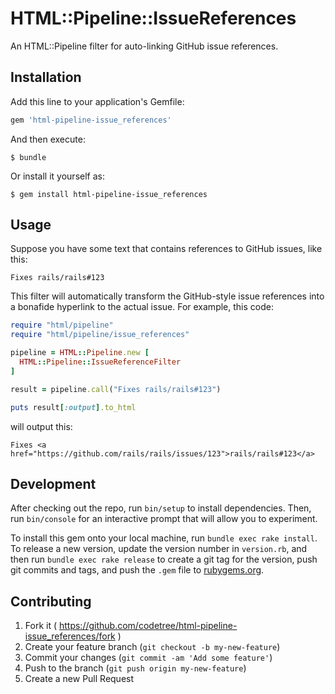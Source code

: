 # HTML::Pipeline::IssueReferences

An HTML::Pipeline filter for auto-linking GitHub issue references.

## Installation

Add this line to your application's Gemfile:

```ruby
gem 'html-pipeline-issue_references'
```

And then execute:

    $ bundle

Or install it yourself as:

    $ gem install html-pipeline-issue_references

## Usage

Suppose you have some text that contains references to GitHub issues, like this:

```
Fixes rails/rails#123
```

This filter will automatically transform the GitHub-style issue references into
a bonafide hyperlink to the actual issue. For example, this code:

```ruby
require "html/pipeline"
require "html/pipeline/issue_references"

pipeline = HTML::Pipeline.new [
  HTML::Pipeline::IssueReferenceFilter
]

result = pipeline.call("Fixes rails/rails#123")

puts result[:output].to_html
```

will output this:

```
Fixes <a href="https://github.com/rails/rails/issues/123">rails/rails#123</a>
```

## Development

After checking out the repo, run `bin/setup` to install dependencies. Then, run `bin/console` for an interactive prompt that will allow you to experiment.

To install this gem onto your local machine, run `bundle exec rake install`. To release a new version, update the version number in `version.rb`, and then run `bundle exec rake release` to create a git tag for the version, push git commits and tags, and push the `.gem` file to [rubygems.org](https://rubygems.org).

## Contributing

1. Fork it ( https://github.com/codetree/html-pipeline-issue_references/fork )
2. Create your feature branch (`git checkout -b my-new-feature`)
3. Commit your changes (`git commit -am 'Add some feature'`)
4. Push to the branch (`git push origin my-new-feature`)
5. Create a new Pull Request
